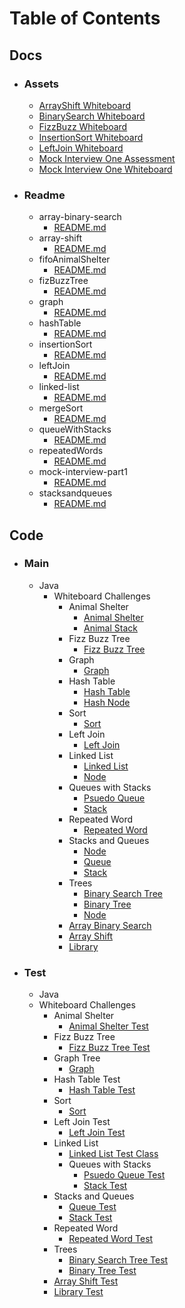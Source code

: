 # Table of Contents

## Docs
  - ### Assets
    - [ArrayShift Whiteboard](./docs/assets/arrayShift-whiteboard.jpg)
    - [BinarySearch Whiteboard](./docs/assets/binarySearch-whiteboard.jpg)
    - [FizzBuzz Whiteboard](./docs/assets/fizzBuzzTree-whiteboard.jpg)
    - [InsertionSort Whiteboard](./docs/assets/insertionSort-whiteboard.jpg)
    - [LeftJoin Whiteboard](./docs/assets/leftJoin-whiteboard.jpg)
    - [Mock Interview One Assessment](./docs/assets/mockInterview1-assessment.jpg)
    - [Mock Interview One Whiteboard](./docs/assets/mockInterview1-whiteboard.jpg)

  - ### Readme
    - array-binary-search
      - [README.md](./docs/readme/array-binary-search/README.md)
    - array-shift
      - [README.md](./docs/readme/array-shift/README.md)
    - fifoAnimalShelter
      - [README.md](./docs/readme/fifo-animal-shelter/README.md)
    - fizBuzzTree
      - [README.md](./docs/readme/fizz-buzz-tree/README.md)
    - graph
      - [README.md](./docs/readme/graph/README.md)
    - hashTable
      - [README.md](./docs/readme/hash-table/README.md)
    - insertionSort
      - [README.md](./docs/readme/insertion-sort/README.md)
    - leftJoin
      - [README.md](./docs/readme/left-join/README.md)
    - linked-list
      - [README.md](./docs/readme/linked-list/README.md)
    - mergeSort
      - [README.md](./docs/readme/merge-sort/README.md)
    - queueWithStacks
      - [README.md](./docs/readme/queue-with-stacks/README.md)
    - repeatedWords
      - [README.md](./docs/readme/repeated-ords/README.md)
    - mock-interview-part1
      - [README.md](./docs/readme/mock-interview-part1/README.md)
    - stacksandqueues
       - [README.md](./docs/readme/stacks-queues/README.md)

## Code
  - ### Main
    - Java
      - Whiteboard Challenges
        - Animal Shelter
           - [Animal Shelter](./src/main/java/whiteboardChallenges/fifoAnimalShelter/AnimalShelter.java)
           - [Animal Stack](./src/main/java/whiteboardChallenges/fifoAnimalShelter/AnimalStack.java)
        - Fizz Buzz Tree
           - [Fizz Buzz Tree](./src/main/java/whiteboardChallenges/fizzBuzzTre/FizzBuzzTree.java)
        - Graph
            - [Graph](./src/main/java/whiteboardChallenges/graph/Graph.java)
        - Hash Table
           - [Hash Table](./src/main/java/whiteboardChallenges/fizzBuzzTre/HashTable.java)
           - [Hash Node](./src/main/java/whiteboardChallenges/fizzBuzzTre/HashNode.java)
        - Sort
           - [Sort](./src/main/java/whiteboardChallenges/sort/Sort.java)
        - Left Join
           - [Left Join](./src/main/java/whiteboardChallenges/sort/LeftJoin.java)
        - Linked List
          - [Linked List](./src/main/java/whiteboardChallenges/linkedList/LinkedList.java)
          - [Node](./src/main/java/whiteboardChallenges/linkedList/Node.java)
        - Queues with Stacks
          - [Psuedo Queue](./src/main/java/whiteboardChallenges/queueWithStacks/PseudoQueue.java)
          - [Stack](./src/main/java/whiteboardChallenges/queueWithStacks/Stack.java)
        - Repeated Word
          - [Repeated Word](./src/main/java/whiteboardChallenges/repeatedWords/RepeatedWords.java)
        - Stacks and Queues
          - [Node](./src/main/java/whiteboardChallenges/stacksandqueues/Node.java)
          - [Queue](./src/main/java/whiteboardChallenges/stacksandqueues/Queue.java)
          - [Stack](./src/main/java/whiteboardChallenges/stacksandqueues/Stack.java)
        - Trees
          - [Binary Search Tree](./src/main/java/whiteboardChallenges/tree/BinarySearchTree.java)
          - [Binary Tree](./src/main/java/whiteboardChallenges/tree/BinaryTree.java)
          - [Node](./src/main/java/whiteboardChallenges/tree/Node.java)
        - [Array Binary Search](./src/main/java/whiteboardChallenges/ArrayBinarySearch.java)
        - [Array Shift](./src/main/java/whiteboardChallenges/ArrayShift.java)
        - [Library](./src/main/java/whiteboardChallenges/Library.java)

  - ### Test
    - Java
    - Whiteboard Challenges
      - Animal Shelter
        - [Animal Shelter Test](./src/main/java/whiteboardChallenges/fifoAnimalShelter/AnimalShelterTest.java)
      - Fizz Buzz Tree
         - [Fizz Buzz Tree Test](./src/main/java/whiteboardChallenges/fizzBuzzTre/FizzBuzzTreeTest.java)
      - Graph Tree
         - [Graph](./src/main/java/whiteboardChallenges/graph/GraphTree.java)
      - Hash Table Test
         - [Hash Table Test](./src/main/java/whiteboardChallenges/fizzBuzzTre/HashTable.java)
      - Sort
        - [Sort](./src/main/java/whiteboardChallenges/sort/SortTest.java)
      - Left Join Test
        - [Left Join Test](./src/main/java/whiteboardChallenges/sort/LeftJoinTest.java)
      - Linked List
        - [Linked List Test Class](./src/test/java/whiteboardChallenges/linkedList/LinkedListTest.java)
        - Queues with Stacks
          - [Psuedo Queue Test](./src/main/java/whiteboardChallenges/queueWithStacks/PseudoQueueTest.java)
          - [Stack Test](./src/main/java/whiteboardChallenges/queueWithStacks/StackTest.java)
      - Stacks and Queues
        - [Queue Test](./src/main/java/whiteboardChallenges/stacksandqueues/QueueTest.java)
        - [Stack Test](./src/main/java/whiteboardChallenges/stacksandqueues/StackTest.java)
      - Repeated Word
        - [Repeated Word Test](./src/main/java/whiteboardChallenges/repeatedWords/RepeatedWords.java)
      - Trees
        - [Binary Search Tree Test](./src/main/java/whiteboardChallenges/tree/BinarySearchTree.java)
        - [Binary Tree Test](./src/main/java/whiteboardChallenges/tree/BinaryTree.java)
      - [Array Shift Test](./src/test/java/whiteboardChallenges/ArrayShiftTest.java)
      - [Library Test](./src/test/java/whiteboardChallenges/LibraryTest.java)
